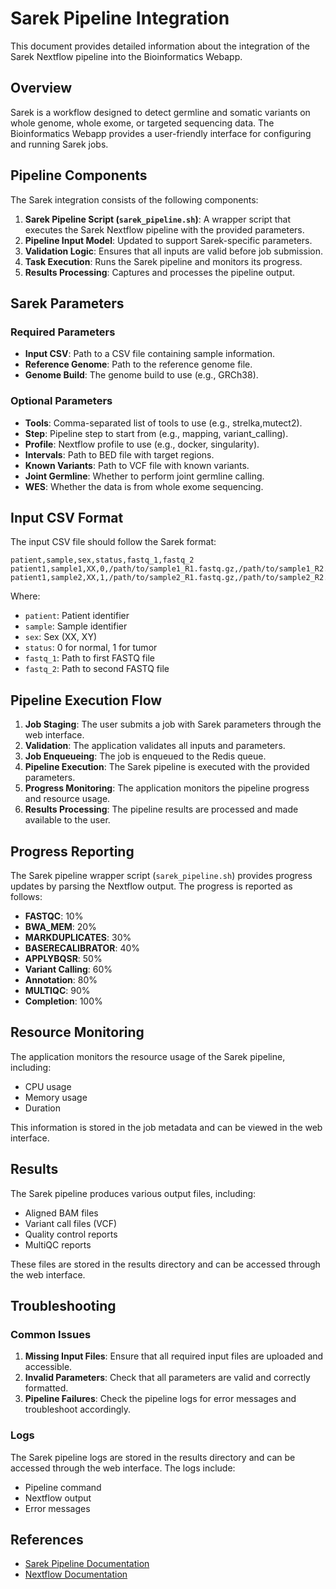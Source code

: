 # Sarek Pipeline Integration

This document provides detailed information about the integration of the Sarek Nextflow pipeline into the Bioinformatics Webapp.

## Overview

Sarek is a workflow designed to detect germline and somatic variants on whole genome, whole exome, or targeted sequencing data. The Bioinformatics Webapp provides a user-friendly interface for configuring and running Sarek jobs.

## Pipeline Components

The Sarek integration consists of the following components:

1. **Sarek Pipeline Script (`sarek_pipeline.sh`)**: A wrapper script that executes the Sarek Nextflow pipeline with the provided parameters.
2. **Pipeline Input Model**: Updated to support Sarek-specific parameters.
3. **Validation Logic**: Ensures that all inputs are valid before job submission.
4. **Task Execution**: Runs the Sarek pipeline and monitors its progress.
5. **Results Processing**: Captures and processes the pipeline output.

## Sarek Parameters

### Required Parameters

- **Input CSV**: Path to a CSV file containing sample information.
- **Reference Genome**: Path to the reference genome file.
- **Genome Build**: The genome build to use (e.g., GRCh38).

### Optional Parameters

- **Tools**: Comma-separated list of tools to use (e.g., strelka,mutect2).
- **Step**: Pipeline step to start from (e.g., mapping, variant_calling).
- **Profile**: Nextflow profile to use (e.g., docker, singularity).
- **Intervals**: Path to BED file with target regions.
- **Known Variants**: Path to VCF file with known variants.
- **Joint Germline**: Whether to perform joint germline calling.
- **WES**: Whether the data is from whole exome sequencing.

## Input CSV Format

The input CSV file should follow the Sarek format:

```
patient,sample,sex,status,fastq_1,fastq_2
patient1,sample1,XX,0,/path/to/sample1_R1.fastq.gz,/path/to/sample1_R2.fastq.gz
patient1,sample2,XX,1,/path/to/sample2_R1.fastq.gz,/path/to/sample2_R2.fastq.gz
```

Where:
- `patient`: Patient identifier
- `sample`: Sample identifier
- `sex`: Sex (XX, XY)
- `status`: 0 for normal, 1 for tumor
- `fastq_1`: Path to first FASTQ file
- `fastq_2`: Path to second FASTQ file

## Pipeline Execution Flow

1. **Job Staging**: The user submits a job with Sarek parameters through the web interface.
2. **Validation**: The application validates all inputs and parameters.
3. **Job Enqueueing**: The job is enqueued to the Redis queue.
4. **Pipeline Execution**: The Sarek pipeline is executed with the provided parameters.
5. **Progress Monitoring**: The application monitors the pipeline progress and resource usage.
6. **Results Processing**: The pipeline results are processed and made available to the user.

## Progress Reporting

The Sarek pipeline wrapper script (`sarek_pipeline.sh`) provides progress updates by parsing the Nextflow output. The progress is reported as follows:

- **FASTQC**: 10%
- **BWA_MEM**: 20%
- **MARKDUPLICATES**: 30%
- **BASERECALIBRATOR**: 40%
- **APPLYBQSR**: 50%
- **Variant Calling**: 60%
- **Annotation**: 80%
- **MULTIQC**: 90%
- **Completion**: 100%

## Resource Monitoring

The application monitors the resource usage of the Sarek pipeline, including:

- CPU usage
- Memory usage
- Duration

This information is stored in the job metadata and can be viewed in the web interface.

## Results

The Sarek pipeline produces various output files, including:

- Aligned BAM files
- Variant call files (VCF)
- Quality control reports
- MultiQC reports

These files are stored in the results directory and can be accessed through the web interface.

## Troubleshooting

### Common Issues

1. **Missing Input Files**: Ensure that all required input files are uploaded and accessible.
2. **Invalid Parameters**: Check that all parameters are valid and correctly formatted.
3. **Pipeline Failures**: Check the pipeline logs for error messages and troubleshoot accordingly.

### Logs

The Sarek pipeline logs are stored in the results directory and can be accessed through the web interface. The logs include:

- Pipeline command
- Nextflow output
- Error messages

## References

- [Sarek Pipeline Documentation](https://nf-co.re/sarek/latest/docs/usage/)
- [Nextflow Documentation](https://www.nextflow.io/docs/latest/index.html) 